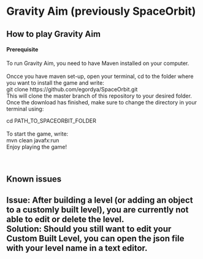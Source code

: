 # Gravity Aim (previously SpaceOrbit)

<h2>How to play Gravity Aim</h2> 
<h4>Prerequisite</h4>
To run Gravity Aim, you need to have Maven installed on your computer. <br>
<br>
Oncce you have maven set-up, open your terminal, cd to the folder where you want to install the game and write: <br>
git clone https://github.com/egordya/SpaceOrbit.git <br>
This will clone the master branch of this repository to your desired folder. <br>
Once the download has finished, make sure to change the directory in your terminal using: <br>

cd PATH_TO_SPACEORBIT_FOLDER <br>
<br>
To start the game, write: <br>
mvn clean javafx:run <br>
Enjoy playing the game! <br><br><br>
<h2>Known issues<h2>
Issue: After building a level (or adding an object to a customly built level), you are currently not able to edit or delete the level.<br>
Solution: Should you still want to edit your Custom Built Level, you can open the json file with your level name in a text editor. <br>
<br>


